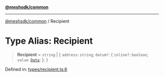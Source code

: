 [**@meshsdk/common**](../README.md)

***

[@meshsdk/common](../globals.md) / Recipient

# Type Alias: Recipient

> **Recipient** = `string` \| \{ `address`: `string`; `datum?`: \{ `inline?`: `boolean`; `value`: [`Data`](Data.md); \}; \}

Defined in: [types/recipient.ts:6](https://github.com/MeshJS/mesh/blob/1abde1553cbd7cf2cf4e40197fc0de9e4a7d0f49/packages/mesh-common/src/types/recipient.ts#L6)
